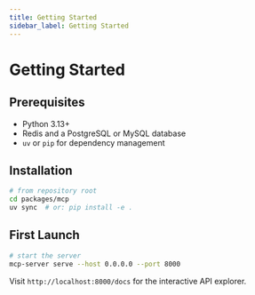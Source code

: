 ```yaml
---
title: Getting Started
sidebar_label: Getting Started
---
```


# Getting Started

## Prerequisites
- Python 3.13+
- Redis and a PostgreSQL or MySQL database
- `uv` or `pip` for dependency management

## Installation
```bash
# from repository root
cd packages/mcp
uv sync  # or: pip install -e .
```

## First Launch
```bash
# start the server
mcp-server serve --host 0.0.0.0 --port 8000
```

Visit `http://localhost:8000/docs` for the interactive API explorer.
